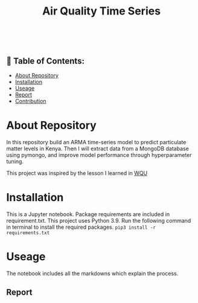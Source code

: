 <h1 align = "center"> Air Quality Time Series <h1>
  
<br>

## 📃 Table of Contents:
  - [About Repository](#-about-repository)
  - [Installation](#-installation)
  - [Useage](#-useage)
  - [Report](#-report)
  - [Contribution](#-contribution)
  
# About Repository
In this repository build an ARMA time-series model to predict particulate matter levels in Kenya. Then I will extract data from a MongoDB database using pymongo, and improve model performance through hyperparameter tuning.

This project was inspired by the lesson I learned in [WQU](https://www.wqu.edu/)
  
# Installation
This is a Jupyter notebook. Package requirements are included in requirement.txt. This project uses Python 3.9. Run the following command in terminal to install the required packages. `pip3 install -r requirements.txt`
  
# Useage
The notebook includes all the markdowns which explain the process.

## Report
